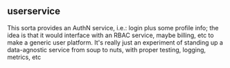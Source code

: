 ## userservice

This sorta provides an AuthN service, i.e.: login plus some profile info; the idea is 
that it would interface with an RBAC service, maybe billing, etc to make a generic user
platform. It's really just an experiment of standing up a data-agnostic service from 
soup to nuts, with proper testing, logging, metrics, etc